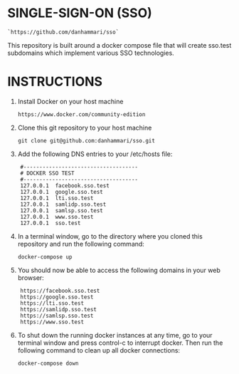 # SINGLE-SIGN-ON (SSO)

    `https://github.com/danhammari/sso`

This repository is built around a docker compose file that will create sso.test subdomains which implement various SSO technologies.

# INSTRUCTIONS

1. Install Docker on your host machine

    `https://www.docker.com/community-edition`

2. Clone this git repository to your host machine

    `git clone git@github.com:danhammari/sso.git`

3. Add the following DNS entries to your /etc/hosts file:
```
    #------------------------------------
    # DOCKER SSO TEST
    #------------------------------------
    127.0.0.1  facebook.sso.test
    127.0.0.1  google.sso.test
    127.0.0.1  lti.sso.test
    127.0.0.1  samlidp.sso.test
    127.0.0.1  samlsp.sso.test
    127.0.0.1  www.sso.test
    127.0.0.1  sso.test
```
4. In a terminal window, go to the directory where you cloned this repository and run the following command:

	`docker-compose up`

5. You should now be able to access the following domains in your web browser:
```
    https://facebook.sso.test
    https://google.sso.test
    https://lti.sso.test
    https://samlidp.sso.test
    https://samlsp.sso.test
    https://www.sso.test
```
6. To shut down the running docker instances at any time, go to your terminal window and press control-c to interrupt docker. Then run the following command to clean up all docker connections:

    `docker-compose down`

